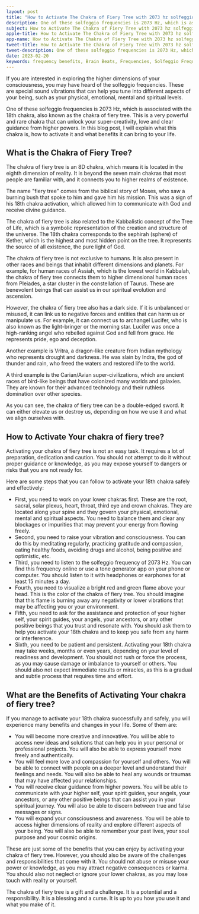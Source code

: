 ```yaml
---
layout: post
title: "How to Activate The Chakra of Fiery Tree with 2073 hz solfeggio frequency"
description: One of these solfeggio frequencies is 2073 Hz, which is associated with the 18th chakra, also known as the chakra of fiery tree. This is a very powerful and rare chakra that can unlock your super-creativity, love and clear guidance from higher powers.
subject: How to Activate The Chakra of Fiery Tree with 2073 hz solfeggio frequency
apple-title: How to Activate The Chakra of Fiery Tree with 2073 hz solfeggio frequency
app-name: How to Activate The Chakra of Fiery Tree with 2073 hz solfeggio frequency
tweet-title: How to Activate The Chakra of Fiery Tree with 2073 hz solfeggio frequency
tweet-description: One of these solfeggio frequencies is 2073 Hz, which is associated with the 18th chakra, also known as the chakra of fiery tree. This is a very powerful and rare chakra that can unlock your super-creativity, love and clear guidance from higher powers.
date: 2023-02-20
keywords: frequency benefits, Brain Beats, Frequencies, Solfeggio Frequency, chakra of fiery tree, 2073 hz, Brain wave entrainment, sound therapy
---
```


If you are interested in exploring the higher dimensions of your consciousness, you may have heard of the solfeggio frequencies. These are special sound vibrations that can help you tune into different aspects of your being, such as your physical, emotional, mental and spiritual levels. 

One of these solfeggio frequencies is 2073 Hz, which is associated with the 18th chakra, also known as the chakra of fiery tree. This is a very powerful and rare chakra that can unlock your super-creativity, love and clear guidance from higher powers. In this blog post, I will explain what this chakra is, how to activate it and what benefits it can bring to your life.

## What is the Chakra of Fiery Tree?

The chakra of fiery tree is an 8D chakra, which means it is located in the eighth dimension of reality. It is beyond the seven main chakras that most people are familiar with, and it connects you to higher realms of existence. 

The name "fiery tree" comes from the biblical story of Moses, who saw a burning bush that spoke to him and gave him his mission. This was a sign of his 18th chakra activation, which allowed him to communicate with God and receive divine guidance.

The chakra of fiery tree is also related to the Kabbalistic concept of the Tree of Life, which is a symbolic representation of the creation and structure of the universe. The 18th chakra corresponds to the sephirah (sphere) of Kether, which is the highest and most hidden point on the tree. It represents the source of all existence, the pure light of God.

The chakra of fiery tree is not exclusive to humans. It is also present in other races and beings that inhabit different dimensions and planets. For example, for human races of Assiah, which is the lowest world in Kabbalah, the chakra of fiery tree connects them to higher dimensional human races from Pleiades, a star cluster in the constellation of Taurus. These are benevolent beings that can assist us in our spiritual evolution and ascension.

However, the chakra of fiery tree also has a dark side. If it is unbalanced or misused, it can link us to negative forces and entities that can harm us or manipulate us. For example, it can connect us to archangel Lucifer, who is also known as the light-bringer or the morning star. Lucifer was once a high-ranking angel who rebelled against God and fell from grace. He represents pride, ego and deception.

Another example is Vritra, a dragon-like creature from Indian mythology who represents drought and darkness. He was slain by Indra, the god of thunder and rain, who freed the waters and restored life to the world.

A third example is the Carian/Avian super-civilizations, which are ancient races of bird-like beings that have colonized many worlds and galaxies. They are known for their advanced technology and their ruthless domination over other species.

As you can see, the chakra of fiery tree can be a double-edged sword. It can either elevate us or destroy us, depending on how we use it and what we align ourselves with.

## How to Activate Your chakra of fiery tree?

Activating your chakra of fiery tree is not an easy task. It requires a lot of preparation, dedication and caution. You should not attempt to do it without proper guidance or knowledge, as you may expose yourself to dangers or risks that you are not ready for.

Here are some steps that you can follow to activate your 18th chakra safely and effectively:

- First, you need to work on your lower chakras first. These are the root, sacral, solar plexus, heart, throat, third eye and crown chakras. They are located along your spine and they govern your physical, emotional, mental and spiritual aspects. You need to balance them and clear any blockages or impurities that may prevent your energy from flowing freely.
- Second, you need to raise your vibration and consciousness. You can do this by meditating regularly, practicing gratitude and compassion, eating healthy foods, avoiding drugs and alcohol, being positive and optimistic, etc.
- Third, you need to listen to the solfeggio frequency of 2073 Hz. You can find this frequency online or use a tone generator app on your phone or computer. You should listen to it with headphones or earphones for at least 15 minutes a day.
- Fourth, you need to visualize a bright red and green flame above your head. This is the color of the chakra of fiery tree. You should imagine that this flame is burning away any negativity or lower vibrations that may be affecting you or your environment.
- Fifth, you need to ask for the assistance and protection of your higher self, your spirit guides, your angels, your ancestors, or any other positive beings that you trust and resonate with. You should ask them to help you activate your 18th chakra and to keep you safe from any harm or interference.
- Sixth, you need to be patient and persistent. Activating your 18th chakra may take weeks, months or even years, depending on your level of readiness and development. You should not rush or force the process, as you may cause damage or imbalance to yourself or others. You should also not expect immediate results or miracles, as this is a gradual and subtle process that requires time and effort.

## What are the Benefits of Activating Your chakra of fiery tree?

If you manage to activate your 18th chakra successfully and safely, you will experience many benefits and changes in your life. Some of them are:

- You will become more creative and innovative. You will be able to access new ideas and solutions that can help you in your personal or professional projects. You will also be able to express yourself more freely and authentically.
- You will feel more love and compassion for yourself and others. You will be able to connect with people on a deeper level and understand their feelings and needs. You will also be able to heal any wounds or traumas that may have affected your relationships.
- You will receive clear guidance from higher powers. You will be able to communicate with your higher self, your spirit guides, your angels, your ancestors, or any other positive beings that can assist you in your spiritual journey. You will also be able to discern between true and false messages or signs.
- You will expand your consciousness and awareness. You will be able to access higher dimensions of reality and explore different aspects of your being. You will also be able to remember your past lives, your soul purpose and your cosmic origins.

These are just some of the benefits that you can enjoy by activating your chakra of fiery tree. However, you should also be aware of the challenges and responsibilities that come with it. You should not abuse or misuse your power or knowledge, as you may attract negative consequences or karma. You should also not neglect or ignore your lower chakras, as you may lose touch with reality or yourself.

The chakra of fiery tree is a gift and a challenge. It is a potential and a responsibility. It is a blessing and a curse. It is up to you how you use it and what you make of it.